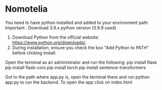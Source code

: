# Nomotelia

You need to have python installed and added to your environment path
Important : Download 3.9.x python version (3.9.9 used)
1. Download Python from the official website: https://www.python.org/downloads/.
2. During installation, ensure you check the box "Add Python to PATH" before clicking install.

Open the terminal as an administrator and run the following:
pip install flask
pip install flask-cors
pip install torch
pip install sentence-transformers

Got to the path where app.py is, open the terminal there and run python app.py to run the backend.
To open the app click on index.html
